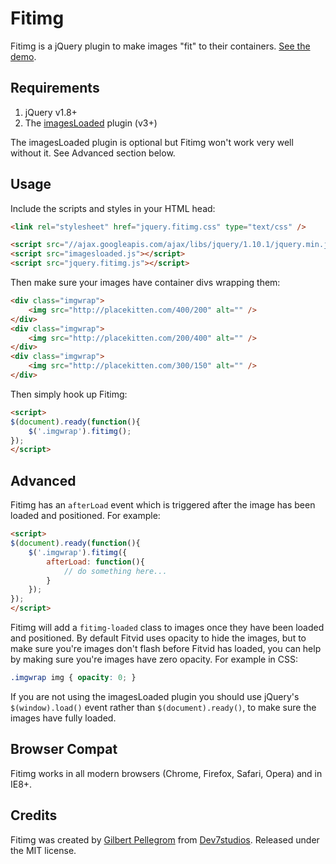 Fitimg
======

Fitimg is a jQuery plugin to make images "fit" to their containers. [See the demo](http://dev7studios.com/demo/fitimg).

Requirements
------------

1. jQuery v1.8+
2. The [imagesLoaded](https://github.com/desandro/imagesloaded) plugin (v3+)

The imagesLoaded plugin is optional but Fitimg won't work very well without it. See Advanced section below.

Usage
-----

Include the scripts and styles in your HTML head:

```html
<link rel="stylesheet" href="jquery.fitimg.css" type="text/css" />

<script src="//ajax.googleapis.com/ajax/libs/jquery/1.10.1/jquery.min.js"></script>
<script src="imagesloaded.js"></script>
<script src="jquery.fitimg.js"></script>
```

Then make sure your images have container divs wrapping them:

```html
<div class="imgwrap">
	<img src="http://placekitten.com/400/200" alt="" />
</div>
<div class="imgwrap">
	<img src="http://placekitten.com/200/400" alt="" />
</div>
<div class="imgwrap">
	<img src="http://placekitten.com/300/150" alt="" />
</div>
```

Then simply hook up Fitimg:

```html
<script>
$(document).ready(function(){
	$('.imgwrap').fitimg();
});
</script>
```

Advanced
--------

Fitimg has an `afterLoad` event which is triggered after the image has been loaded and positioned. For example:

```html
<script>
$(document).ready(function(){
	$('.imgwrap').fitimg({
		afterLoad: function(){
			// do something here...
		}
	});
});
</script>
```

Fitimg will add a `fitimg-loaded` class to images once they have been loaded and positioned. By default Fitvid uses opacity to hide the images, but to make sure you're images don't flash before Fitvid has loaded, you can help by making sure you're images have zero opacity. For example in CSS:

```css
.imgwrap img { opacity: 0; }
```

If you are not using the imagesLoaded plugin you should use jQuery's `$(window).load()` event rather than `$(document).ready()`, to make sure the images have fully loaded.

Browser Compat
--------------

Fitimg works in all modern browsers (Chrome, Firefox, Safari, Opera) and in IE8+.

Credits
-------

Fitimg was created by [Gilbert Pellegrom](http://gilbert.pellegrom.me) from [Dev7studios](http://dev7studios.com). Released under the MIT license.

